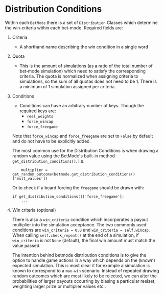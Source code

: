 # Distribution Conditions

Within each `BetMode` there is a set of `Distribution` Classes which determine the win-criteria within each bet-mode. Required fields are:

1. Criteria
   - A shorthand name describing the win condition in a single word
2. Quota
   - This is the amount of simulations (as a ratio of the total number of bet-mode simulation) which need to satisfy the corresponding criteria. The quota is normalized when assigning criteria to simulations, so the sum of all quotas does not need to be 1. There is a minimum of 1 simulation assigned per criteria.
3. Conditions
   - Conditions can have an arbitrary number of keys. Though the required keys are:
     - `reel_weights`
     - `force_wincap`
     - `force_freegame`

   Note that `force_wincap` and `force_freegame` are set to `False` by default and do not have to be explicitly added.

   The most common use for the Distribution Conditions is when drawing a random value using the BetMode's built-in method `get_distribution_conditions()`. i.e.

   ```
       multiplier = get_random_outcome(betmode.get_distribution_conditions()['mult_values'])
   ```

   Or to check if a board forcing the `freegame` should be drawn with:

   ```
   if get_distribution_conditions()['force_freegame']:
       ...
   ```

4. Win criteria (optional)

   There is also a `win_criteria` condition which incorporates a payout multiplier into the simulation acceptance. The two commonly used conditions are `win_criteria = 0.0` and `win_criteria = self.wincap`. When calling `self.check_repeat()` at the end of a simulation, if `win_criteria` is not `None` (default), the final win amount must match the value passed.

   The intention behind betmode distribution conditions is to give the option to handle game actions in a way which depends on the (known) expected simulation. This is most clear if for example a simulation is known to correspond to a `max-win` scenario. Instead of repeated drawing random outcomes which are most likely to be rejected, we can alter the probabilities of larger payouts occurring by biasing a particular reelset, weighting larger prize or multiplier values etc..
